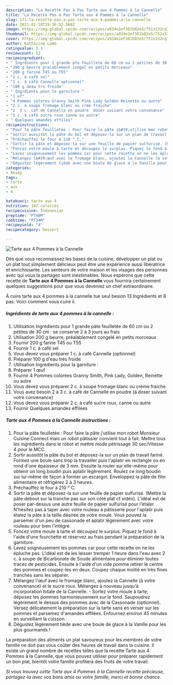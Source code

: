 ```yaml
---
description: "La Recette Pas à Pas Tarte aux 4 Pommes à la Cannelle"
title: "La Recette Pas à Pas Tarte aux 4 Pommes à la Cannelle"
slug: 171-la-recette-pas-a-pas-tarte-aux-4-pommes-a-la-cannelle
date: 2021-01-18T19:36:52.568Z
image: https://img-global.cpcdn.com/recipes/a934e2ef381b02e5/751x532cq70/tarte-aux-4-pommes-a-la-cannelle-photo-principale-de-la-recette.jpg
thumbnail: https://img-global.cpcdn.com/recipes/a934e2ef381b02e5/751x532cq70/tarte-aux-4-pommes-a-la-cannelle-photo-principale-de-la-recette.jpg
cover: https://img-global.cpcdn.com/recipes/a934e2ef381b02e5/751x532cq70/tarte-aux-4-pommes-a-la-cannelle-photo-principale-de-la-recette.jpg
author: Katharine Lamb
ratingvalue: 3.1
reviewcount: 12
recipeingredient:
- " Ingrdients pour 1 grande pte feuillete de 60 cm ou 2 petites de 30 cm  se conserve 2  3 jours au frais"
- "200 g beurre pralablement congel en petits morceaux"
- "200 g farine T45 ou T55"
- "1 c. à café sel"
- "1 c. à café Cannelle optionnel"
- "100 g deau trs froide"
- " Ingrdients pour la garniture "
- "1 uf"
- "4 Pommes colores Granny Smith Pink Lady Golden Reinette ou autre"
- "2 c. à soupe fromage blanc ou crme fraiche"
- "2  3 c  caf de Cannelle en poudre  doser suivant votre convenance"
- "2 c. à café sucre roux canne ou autre"
- " Quelques amandes effiles"
recipeinstructions:
- "Pour la pâte feuilletée : Pour faire la pâte j&#39;utilise mon robot Monsieur Cuisine Connect mais un robot pâtissier convient tout à fait. Mettre tous les ingrédients dans le robot et mettre mode pétrissage 30 sec/Vitesse 4 pour le MCC."
- "Sortir aussitôt la pâte du bol et déposez-la sur un plan de travail fariné. Formez une boule sans trop la travailler puis l&#39;aplatir en rectangle ou en rond d&#39;une épaisseur de 3 mm. Ensuite la rouler sur elle-même pour obtenir un long boudin puis aplatir légèrement. Roulez ce long boudin sur lui-même de façon à former un escargot. Enveloppez la pâte de film alimentaire et réfrigérez 2 à 3 heures."
- "Préchauffez le four à 210 ° C."
- "Sortir la pâte et déposez-la sur une feuille de papier sulfurisé. (Mettre la pâte debout sur la tranche pas sur son côté plat cf vidéo). L&#39;idéal est de poser par-dessus une autre feuille de papier sulfurisé pour l&#39;étaler. N&#39;hésitez pas à taper avec votre rouleau à pâtisserie pour l&#39;aplatir puis étalez la pâte à la taille désirée de votre moule. Vous pouvez la parsemer d&#39;un peu de cassonade et aplatir légèrement avec votre rouleau pour bien l&#39;intégré."
- "Foncez votre moule à tarte et découpez le surplus. Piquez le fond à l&#39;aide d&#39;une fourchette et réservez au frais pendant la préparation de la garniture."
- "Lavez soigneusement les pommes car pour cette recette on ne les épluche pas. L&#39;idéal est de les laisser tremper 1 heure dans l&#39;eau avec 2 c. à soupe de Bicarbonate de Soude alimentaire pour éliminer toutes traces de pesticides. Ensuite à l&#39;aide d&#39;un vide pomme retirer le centre des pommes et coupez-les en deux. Coupez chaque moitié en très fines tranches sans les séparer."
- "Mélangez l&#39;œuf avec le fromage blanc, ajoutez la Cannelle (à votre convenance) et le sucre roux. Mélangez à nouveau jusqu&#39;à incorporation totale de la Cannelle. Sortez votre moule à tarte, déposez les pommes harmonieusement sur le fond. Saupoudrez légèrement le dessus des pommes avec de la Cassonade (optionnel). Versez délicatement la préparation sur la tarte sans en verser sur les pommes et parsemez d&#39;amandes effilées. Enfournez environ 45 minutes en surveillant la cuisson."
- "Dégustez légèrement tiède avec une boule de glace à la Vanille pour les plus gourmands !"
categories:
- Resep
tags:
- tarte
- aux
- 4

katakunci: tarte aux 4 
nutrition: 187 calories
recipecuisine: Indonesian
preptime: "PT40M"
cooktime: "PT34M"
recipeyield: "4"
recipecategory: Dessert

---
```



![Tarte aux 4 Pommes à la Cannelle](https://img-global.cpcdn.com/recipes/a934e2ef381b02e5/751x532cq70/tarte-aux-4-pommes-a-la-cannelle-photo-principale-de-la-recette.jpg)

Dès que vous reconnaissez les bases de la cuisine, développer un plat ou un plat tout simplement délicieux peut être une expérience aussi libératrice et enrichissante. Les senteurs de votre maison et les visages des personnes avec qui vous la partagez sont inestimables. Nous espérons que cette recette de <strong> Tarte aux 4 Pommes à la Cannelle </strong> vous fournira certainement quelques suggestions pour que vous deveniez un chef extraordinaire.

<!--inarticleads1-->

À cuire tarte aux 4 pommes à la cannelle tue seul besion 13 Ingrédients et 8 pas. Voici comment vous cuire il.

##### Ingrédients de tarte aux 4 pommes à la cannelle :

1. Utilisation  Ingrédients pour 1 grande pâte feuilletée de 60 cm ou 2 petites de 30 cm : se conserve 2 à 3 jours au frais
1. Utilisation 200 g beurre, préalablement congelé en petits morceaux
1. Fournir 200 g farine T45 ou T55
1. Fournir 1 c. à café sel
1. Vous devez vous préparer 1 c. à café Cannelle (optionnel)
1. Préparer 100 g d&#39;eau très froide
1. Utilisation  Ingrédients pour la garniture :
1. Préparer 1 œuf
1. Fournir 4 Pommes colorées Granny Smith, Pink Lady, Golden, Reinette ou autre
1. Vous devez vous préparer 2 c. à soupe fromage blanc ou crème fraiche
1. Vous avez besoin 2 à 3 c. à café de Cannelle en poudre (à doser suivant votre convenance)
1. Vous devez vous préparer 2 c. à café sucre roux, canne ou autre
1. Fournir  Quelques amandes effilées




<!--inarticleads2-->

##### Tarte aux 4 Pommes à la Cannelle instructions :

1. Pour la pâte feuilletée : Pour faire la pâte j&#39;utilise mon robot Monsieur Cuisine Connect mais un robot pâtissier convient tout à fait. Mettre tous les ingrédients dans le robot et mettre mode pétrissage 30 sec/Vitesse 4 pour le MCC.
1. Sortir aussitôt la pâte du bol et déposez-la sur un plan de travail fariné. Formez une boule sans trop la travailler puis l&#39;aplatir en rectangle ou en rond d&#39;une épaisseur de 3 mm. Ensuite la rouler sur elle-même pour obtenir un long boudin puis aplatir légèrement. Roulez ce long boudin sur lui-même de façon à former un escargot. Enveloppez la pâte de film alimentaire et réfrigérez 2 à 3 heures.
1. Préchauffez le four à 210 ° C.
1. Sortir la pâte et déposez-la sur une feuille de papier sulfurisé. (Mettre la pâte debout sur la tranche pas sur son côté plat cf vidéo). L&#39;idéal est de poser par-dessus une autre feuille de papier sulfurisé pour l&#39;étaler. N&#39;hésitez pas à taper avec votre rouleau à pâtisserie pour l&#39;aplatir puis étalez la pâte à la taille désirée de votre moule. Vous pouvez la parsemer d&#39;un peu de cassonade et aplatir légèrement avec votre rouleau pour bien l&#39;intégré.
1. Foncez votre moule à tarte et découpez le surplus. Piquez le fond à l&#39;aide d&#39;une fourchette et réservez au frais pendant la préparation de la garniture.
1. Lavez soigneusement les pommes car pour cette recette on ne les épluche pas. L&#39;idéal est de les laisser tremper 1 heure dans l&#39;eau avec 2 c. à soupe de Bicarbonate de Soude alimentaire pour éliminer toutes traces de pesticides. Ensuite à l&#39;aide d&#39;un vide pomme retirer le centre des pommes et coupez-les en deux. Coupez chaque moitié en très fines tranches sans les séparer.
1. Mélangez l&#39;œuf avec le fromage blanc, ajoutez la Cannelle (à votre convenance) et le sucre roux. Mélangez à nouveau jusqu&#39;à incorporation totale de la Cannelle. - Sortez votre moule à tarte, déposez les pommes harmonieusement sur le fond. Saupoudrez légèrement le dessus des pommes avec de la Cassonade (optionnel). Versez délicatement la préparation sur la tarte sans en verser sur les pommes et parsemez d&#39;amandes effilées. Enfournez environ 45 minutes en surveillant la cuisson.
1. Dégustez légèrement tiède avec une boule de glace à la Vanille pour les plus gourmands !




<!--inarticleads1-->

<p>
La préparation des aliments un plat savoureux pour les membres de votre famille ne doit pas vous coûter des heures de travail dans la cuisine. Il existe un grand nombre de recettes telles que la recette Tarte aux 4 Pommes à la Cannelle, que vous pouvez utiliser pour préparer rapidement un bon plat, bientôt votre famille profitera des fruits de votre travail.
</p>

<p>
<i>Si vous trouvez cette Tarte aux 4 Pommes à la Cannelle recette précieuse, partagez-la avec vos bons amis ou votre famille, merci et bonne chance.</i>
</p>
